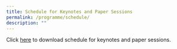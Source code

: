 ```yaml
---
title: Schedule for Keynotes and Paper Sessions
permalink: /programme/schedule/
description: ""
---
```

Click [here](/files/Updated%20on%2010a%20Nov_%20Schedule%20for%20Keynotes%20and%20Paper%20Sessions%20on%2016%20and%2017%20Nov%202022.pdf) to download schedule for keynotes and paper sessions.